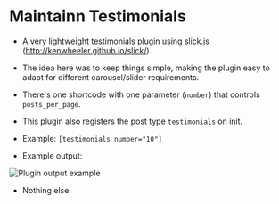 # Maintainn Testimonials

- A very lightweight testimonials plugin using slick.js (http://kenwheeler.github.io/slick/).

- The idea here was to keep things simple, making the plugin easy to adapt for different carousel/slider requirements.

- There's one shortcode with one parameter (`number`) that controls `posts_per_page`.

- This plugin also registers the post type `testimonials` on init.

- Example: `[testimonials number="10"]`

- Example output:

![Plugin output example](https://cldup.com/jJNyKgJINM-3000x3000.png)

- Nothing else.

